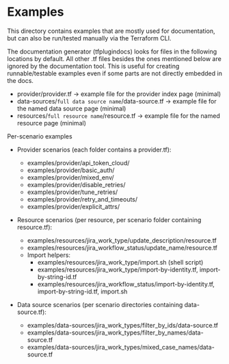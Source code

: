 # Examples

This directory contains examples that are mostly used for documentation, but can also be run/tested manually via the Terraform CLI.

The documentation generator (tfplugindocs) looks for files in the following locations by default. All other .tf files besides the ones mentioned below are ignored by the documentation tool. This is useful for creating runnable/testable examples even if some parts are not directly embedded in the docs.

- provider/provider.tf → example file for the provider index page (minimal)
- data-sources/`full data source name`/data-source.tf → example file for the named data source page (minimal)
- resources/`full resource name`/resource.tf → example file for the named resource page (minimal)

Per-scenario examples

- Provider scenarios (each folder contains a provider.tf):
  - examples/provider/api_token_cloud/
  - examples/provider/basic_auth/
  - examples/provider/mixed_env/
  - examples/provider/disable_retries/
  - examples/provider/tune_retries/
  - examples/provider/retry_and_timeouts/
  - examples/provider/explicit_attrs/

- Resource scenarios (per resource, per scenario folder containing resource.tf):
  - examples/resources/jira_work_type/update_description/resource.tf
  - examples/resources/jira_workflow_status/update_name/resource.tf
  - Import helpers:
    - examples/resources/jira_work_type/import.sh (shell script)
    - examples/resources/jira_work_type/import-by-identity.tf, import-by-string-id.tf
    - examples/resources/jira_workflow_status/import-by-identity.tf, import-by-string-id.tf, import.sh

- Data source scenarios (per scenario directories containing data-source.tf):
  - examples/data-sources/jira_work_types/filter_by_ids/data-source.tf
  - examples/data-sources/jira_work_types/filter_by_names/data-source.tf
  - examples/data-sources/jira_work_types/mixed_case_names/data-source.tf
